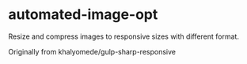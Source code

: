 # automated-image-opt
Resize and compress images to responsive sizes with different format.

Originally from khalyomede/gulp-sharp-responsive
